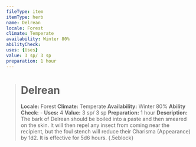 ```yaml
---
fileType: item
itemType: herb
name: Delrean
locale: Forest
climate: Temperate
availability: Winter 80%
abilityCheck:
uses: {Uses}
value: 3 sp/ 3 sp
preparation: 1 hour
---
```

>#  Delrean
>
> **Locale:** Forest
> **Climate:** Temperate
> **Availability:** Winter 80%
> **Ability Check:** -
> **Uses:** 4
> **Value:** 3 sp/ 3 sp
> **Preparation:** 1 hour
> **Description:** The bark of Delrean should be boiled into a paste and then smeared on the skin. It will then repel any insect from coming near the recipient, but the foul stench will reduce their Charisma (Appearance) by 1d2. It is effective for 5d6 hours.
{.5eblock}

